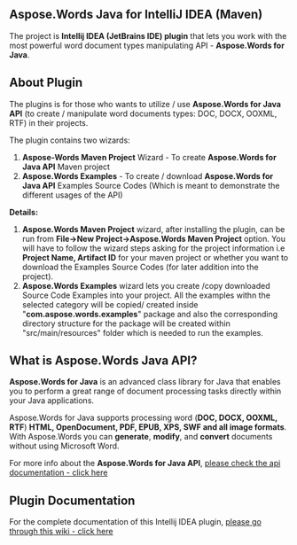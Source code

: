 ﻿## **Aspose.Words Java for IntelliJ IDEA (Maven)**

The project is **Intellij IDEA (JetBrains IDE) plugin**  that lets you work with the most powerful word document types manipulating API - **Aspose.Words for Java**.

## **About** **Plugin**

The plugins is for those who wants to utilize / use **Aspose.Words for Java API** (to create / manipulate word documents types: DOC, DOCX, OOXML, RTF) in their projects.  

The plugin contains two wizards:

1.  **Aspose-Words Maven Project** Wizard - To create **Aspose.Words for Java API** Maven project
2.  **Aspose.Words Examples** - To create / download **Aspose.Words for Java API** Examples Source Codes (Which is meant to demonstrate the different usages of the API)

**Details:**

1.  **Aspose.Words Maven Project** wizard, after installing the plugin, can be run from **File->New Project->Aspose.Words Maven Project** option. You will have to follow the wizard steps asking for the project information i.e **Project Name, Artifact ID** for your maven project or whether you want to download the Examples Source Codes (for later addition into the project).
2.  **Aspose.Words Examples** wizard lets you create /copy downloaded Source Code Examples into your project. All the examples withn the selected category will be copied/ created inside "**com.aspose.words.examples**" package and also the corresponding directory structure for the package will be created within "src/main/resources" folder which is needed to run the examples.

## What is Aspose.Words Java API?

**Aspose.Words for Java** is an advanced class library for Java that enables you to perform a great range of document processing tasks directly within your Java applications.

Aspose.Words for Java supports processing word (**DOC, DOCX, OOXML, RTF**) **HTML, OpenDocument, PDF, EPUB, XPS, SWF and all image formats**. With Aspose.Words you can **generate**, **modify**, and **convert** documents without using Microsoft Word.

For more info about the **Aspose.Words for Java API**, [please check the api documentation - click here](https://docs.aspose.com/display/wordsjava/Introducing+Aspose.Words+for+Java)

## Plugin Documentation

For the complete documentation of this Intellij IDEA plugin, [please go through this wiki - click here](https://docs.aspose.com/display/wordsjava/Aspose.Words+Project+Wizard+for+IntelliJ+IDEA+-+Maven)
